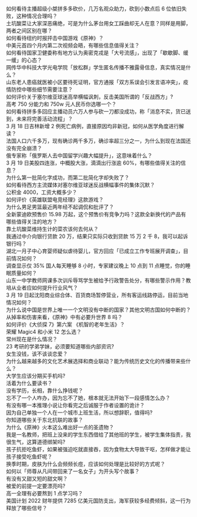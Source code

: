 如何看待主播超级小桀拼多多砍价，几万名观众助力，砍到小数点后  6 位依旧失败，这种情况合理吗？  
土坑酸菜让大家深恶痛绝，可是为什么茅台用女工踩曲却无人在意？同样是用脚，两者之间区别在哪？  
如何看待纽约时报抨击中国游戏《原神》？  
中美元首四个月内第二次视频会晤，有哪些信息值得关注？  
如何看待国家卫健委称有地方认为奥密克戎是「大号流感」，出现了「歇歇脚、缓一缓」的心态？  
网传华中科技大学光电学院「放松群」学生匿名传播不雅露骨信息，真实情况是什么？  
山东老人患癌就医被小区要待死证明，官方通报「双方系误会引发言语冲突」，疫情防控中哪些细节需要注意？  
如何评价关于塞尔维亚球迷高举横幅讽刺，反击美国所谓的「反战西方」?  
高考 750 分能力和 750w 元人民币你选哪一个？  
如何看待拼多多回应主播动员六万人参与砍一刀都没成功，称「消息不实，货已送到，未来将完善活动流程」？  
3 月 18 日吉林新增 2 例死亡病例，直接原因均非新冠，如何从医学角度进行解读？  
法国人口六千多万，现有确诊两千多万，确诊率超三分之一，为什么到现在法国还没有完全崩溃？  
俄专家称「俄罗斯人去中国留学兴趣大幅提升」，这意味着什么？  
3 月 19 日美股四连涨，中概股大涨，滴滴出行涨逾 60%，有哪些值得关注的信息？  
为什么第一批简化字成功，而第二批简化字却失败了？  
如何看待西方主流媒体对塞尔维亚球迷反战横幅事件的集体沉默？  
公积金 4000，工资大概多少？  
如何评价《英雄联盟电竞经理》这款游戏？  
为什么男足男篮最近两年经不起调侃和批评了？  
全新蒙迪欧预售价 15.98 万起，这个预售价有竞争力吗？这款全新换代的产品有哪些值得关注的地方？  
靠土坑酸菜维持生计的菜农该何去何从？  
我通过中介向银行贷款 20 万，结果只实际只收到贷款 15 万 2 千 8，我可以起诉银行吗？  
湖北一月子中心育婴师疑似虐待婴儿，官方回应「已成立工作专班展开调查」，目前情况如何？  
调查显示仅 35% 国人每天睡够 8 小时，专家建议晚上 10 点到 11 点睡觉，你的睡眠质量如何？  
山东一中学教师网课多次训斥辱骂学生被给予行政警告处分，有哪些警示作用？教培从业者应如何提升行业风气？  
3 月 19 日起沈阳商业综合体、百货商场暂停营业，所有客运线路停运，目前当地情况如何？  
为什么说中国是世界上唯一一个文明没有中断的国家？其他文明古国如何中断的？  
从掉率和伤害来看，《原神》中有必要升世界 8 吗？  
如何评价《大侦探 7》第六案 《机智的老年生活》？  
荣耀 Magic4 和小米 12 怎么选？  
常州现在是什么情况？  
23 考研的学弟学妹，必须要知道哪些内部资讯?  
女生没钱，该不该谈恋爱？  
为什么越来越多的文化艺术展选择和商业联动？能为传统历史文化的传播带来些什么？  
大学生应该分期买手机吗?  
活着为什么要读书？  
没有学历，长相，靠什么挣钱呢？  
忘不了一个人咋办，因为忘不了她，根本就无法开始下一段感情怎么办？  
有没有哪一本推理小说让你看完之后诚服于作者设置的诡计？  
因为自己单独一个人在一个城市上班生活，所以想辞职，值得吗?  
你知道哪些关于东北抗联的故事？  
为什么《原神》火本这么难出好一点的圣遗物？  
我是一名教师，把班上没来的学生东西借给了其他班的学生，被学生集体指责，我很生气，这算道德绑架吗?  
孩子抗拒吃鱼虾，如果被强迫吃就直接吞，因为食物太大导致干呕，怎样做才能让孩子接受吃鱼虾呢？  
换季时期，皮肤为什么会频频长痘，应该如何处理是比较好的方式呢？  
如何以「师尊从凡间带回来了一名女子」为开头写个故事？  
有没有又甜又短的甜文啊？  
被爱的前提一定要漂亮吗?  
高一全理有必要熬到 1 点学习吗？  
美国计划 2022 财年提供 7285 亿美元国防支出，海军获较多经费倾斜，这一行为释放了哪些信号？  
